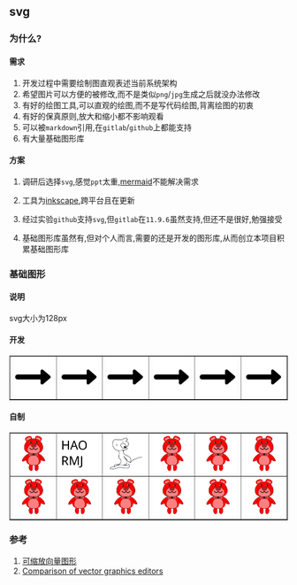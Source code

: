 ## svg

### 为什么?

#### 需求

1. 开发过程中需要绘制图直观表述当前系统架构
2. 希望图片可以方便的被修改,而不是类似`png`/`jpg`生成之后就没办法修改
3. 有好的绘图工具,可以直观的绘图,而不是写代码绘图,背离绘图的初衷
4. 有好的保真原则,放大和缩小都不影响观看
5. 可以被`markdown`引用,在`gitlab`/`github`上都能支持
6. 有大量基础图形库

#### 方案

1. 调研后选择`svg`,感觉`ppt`太重,[mermaid](https://mermaidjs.github.io/)不能解决需求
2. 工具为[inkscape](https://inkscape.org/),跨平台且在更新

3. 经过实验`github`支持`svg`,但`gitlab`在`11.9.6`虽然支持,但还不是很好,勉强接受
4. 基础图形库虽然有,但对个人而言,需要的还是开发的图形库,从而创立本项目积累基础图形库

### 基础图形

#### 说明

svg大小为128px

#### 开发

<table border=1 cellspacing=0>
    <tr>
        <td><img src="./dev/long-arrow.svg" heigth="128px" width="128px"/></td>
        <td><img src="./dev/long-arrow.svg" heigth="128px" width="128px"/></td>
        <td><img src="./dev/long-arrow.svg" heigth="128px" width="128px"/></td>
        <td><img src="./dev/long-arrow.svg" heigth="128px" width="128px"/></td>
        <td><img src="./dev/long-arrow.svg" heigth="128px" width="128px"/></td>
        <td><img src="./dev/long-arrow.svg" heigth="128px" width="128px"/></td>
    </tr>
</table>


#### 自制

<table border=1 cellspacing=0>
    <tr>
        <td><img src="./diy/bear.svg" heigth="128px" width="128px"/></td>
        <td><img src="./diy/haormj-webdings.svg" heigth="128px" width="128px"/></td>
        <td><img src="./diy/baby.svg" heigth="128px" width="128px"/></td>
        <td><img src="./diy/bear.svg" heigth="128px" width="128px"/></td>
        <td><img src="./diy/bear.svg" heigth="128px" width="128px"/></td>
        <td><img src="./diy/bear.svg" heigth="128px" width="128px"/></td>
    </tr>
    <tr>
        <td><img src="./diy/bear.svg" heigth="128px" width="128px"/></td>
        <td><img src="./diy/bear.svg" heigth="128px" width="128px"/></td>
        <td><img src="./diy/bear.svg" heigth="128px" width="128px"/></td>
        <td><img src="./diy/bear.svg" heigth="128px" width="128px"/></td>
        <td><img src="./diy/bear.svg" heigth="128px" width="128px"/></td>
        <td><img src="./diy/bear.svg" heigth="128px" width="128px"/></td>
    </tr>
</table>

### 参考

1. [可缩放向量图形](https://zh.wikipedia.org/wiki/%E5%8F%AF%E7%B8%AE%E6%94%BE%E5%90%91%E9%87%8F%E5%9C%96%E5%BD%A2)
2. [Comparison of vector graphics editors](https://en.wikipedia.org/wiki/Comparison_of_vector_graphics_editors)
